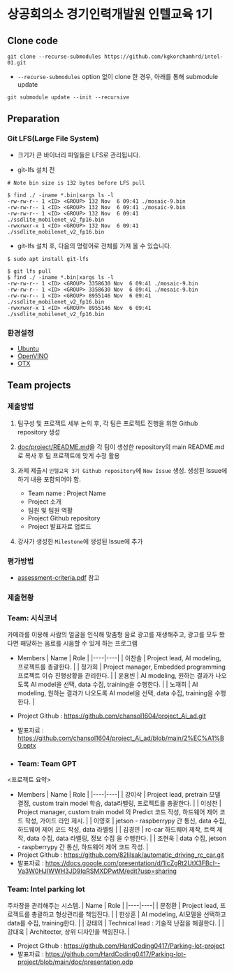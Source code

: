 # 상공회의소 경기인력개발원 인텔교육 1기

## Clone code 

```shell
git clone --recurse-submodules https://github.com/kgkorchamhrd/intel-01.git
```

* `--recurse-submodules` option 없이 clone 한 경우, 아래를 통해 submodule update

```shell
git submodule update --init --recursive
```

## Preparation

### Git LFS(Large File System)

* 크기가 큰 바이너리 파일들은 LFS로 관리됩니다.

* git-lfs 설치 전

```shell
# Note bin size is 132 bytes before LFS pull

$ find ./ -iname *.bin|xargs ls -l
-rw-rw-r-- 1 <ID> <GROUP> 132 Nov  6 09:41 ./mosaic-9.bin
-rw-rw-r-- 1 <ID> <GROUP> 132 Nov  6 09:41 ./mosaic-9.bin
-rw-rw-r-- 1 <ID> <GROUP> 132 Nov  6 09:41 ./ssdlite_mobilenet_v2_fp16.bin
-rwxrwxr-x 1 <ID> <GROUP> 132 Nov  6 09:41 ./ssdlite_mobilenet_v2_fp16.bin
```

* git-lfs 설치 후, 다음의 명령어로 전체를 가져 올 수 있습니다.

```shell
$ sudo apt install git-lfs

$ git lfs pull
$ find ./ -iname *.bin|xargs ls -l
-rw-rw-r-- 1 <ID> <GROUP> 3358630 Nov  6 09:41 ./mosaic-9.bin
-rw-rw-r-- 1 <ID> <GROUP> 3358630 Nov  6 09:41 ./mosaic-9.bin
-rw-rw-r-- 1 <ID> <GROUP> 8955146 Nov  6 09:41 ./ssdlite_mobilenet_v2_fp16.bin
-rwxrwxr-x 1 <ID> <GROUP> 8955146 Nov  6 09:41 ./ssdlite_mobilenet_v2_fp16.bin
```

### 환경설정

* [Ubuntu](./doc/environment/ubuntu.md)
* [OpenVINO](./doc/environment/openvino.md)
* [OTX](./doc/environment/otx.md)

## Team projects

### 제출방법

1. 팀구성 및 프로젝트 세부 논의 후, 각 팀은 프로젝트 진행을 위한 Github repository 생성

2. [doc/project/README.md](./doc/project/README.md)을 각 팀이 생성한 repository의 main README.md로 복사 후 팀 프로젝트에 맞게 수정 활용

3. 과제 제출시 `인텔교육 3기 Github repository`에 `New Issue` 생성. 생성된 Issue에 하기 내용 포함되어야 함.

    * Team name : Project Name
    * Project 소개
    * 팀원 및 팀원 역활
    * Project Github repository
    * Project 발표자료 업로드

4. 강사가 생성한 `Milestone`에 생성된 Issue에 추가 

### 평가방법

* [assessment-criteria.pdf](./doc/project/assessment-criteria.pdf) 참고

### 제출현황

### Team: 시식코너
카메라를 이용해 사람의 얼굴을 인식해 맞춤형 음료 광고를 재생해주고, 광고를 모두 봤다면 해당하는 음료를 시음할 수 있게 하는 프로그램
* Members
  | Name | Role |
  |----|----|
  | 이찬솔 | Project lead, AI modeling, 프로젝트를 총괄한다. |
  | 정가희 | Project manager, Embedded programming 프로젝트 이슈 진행상황을 관리한다. |
  | 윤용빈 | AI modeling, 원하는 결과가 나오도록 AI model을 선택, data 수집, training을 수행한다. |
  | 노재희 | AI modeling, 원하는 결과가 나오도록 AI model을 선택, data 수집, training을 수행한다. |
* Project Github : https://github.com/chansol1604/project_Ai_ad.git
* 발표자료 : https://github.com/chansol1604/project_Ai_ad/blob/main/2%EC%A1%B0.pptx

* ### Team: Team GPT
<프로젝트 요약>
* Members
  | Name | Role |
  |----|----|
  | 강이삭 | Project lead, pretrain 모델 결정, custom train model 학습, data라벨링, 프로젝트를 총괄한다. |
  | 이성찬 | Project manager, custom train model 의 Predict 코드 작성, 하드웨어 제어 코드 작성, 가이드 라인 제시. |
  | 이영호 | jetson - raspberrypy 간 통신, data 수집, 하드웨어 제어 코드 작성, data 라벨링 |
  | 김경민 | rc-car 하드웨어 제작, 트랙 제작, data 수집, data 라벨링, 정보 수집 을 수행한다. |
  | 조현욱 | data 수집, jetson - raspberrypy 간 통신, 하드웨어 제어 코드 작성. |
* Project Github : https://github.com/82lilsak/automatic_driving_rc_car.git
* 발표자료 : https://docs.google.com/presentation/d/1lcZgRt2UtX3FBcI--Va3W0HJIWWH3JD9IqRSMXDPwtM/edit?usp=sharing

### Team: Intel parking lot
주차장을 관리해주는 시스템.
  | Name | Role |
  |----|----|
  | 문정환 | Project lead, 프로젝트를 총괄하고 형상관리를 책임진다. |
  | 한상훈 | AI modeling, AI모델을 선택하고 data를 수집, training한다. |
  | 강태의 | Technical lead : 기술적 난점을 해결한다. |
  | 강대욱 | Architecter, 상위 디자인을 책임진다. |
* Project Github : https://github.com/HardCoding0417/Parking-lot-project
* 발표자료 : https://github.com/HardCoding0417/Parking-lot-project/blob/main/doc/presentation.odp
